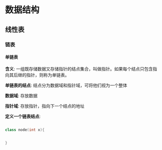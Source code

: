 # 数据结构

## 线性表

### 链表

#### 单链表

**含义**: 一组既存储数据又存储指针的结点集合，叫做指针。如果每个结点只包含指向其后继的指针，则称为单链表。

**单链表的结点**: 结点分为数据域和指针域，可将他们视为一个整体

**数据域**: 存放数据

**指针域**: 存放指针，指向下一个结点的地址

**定义一个链表结点**:

```cpp

class node(int x){
  

}
```
